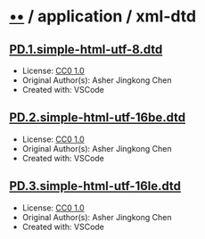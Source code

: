 # [••](../../../../README.md) / application / xml-dtd

## [PD.1.simple-html-utf-8.dtd](../files/PD.1.simple-html-utf-8.dtd)

- License: [CC0 1.0](./LICENSE.1.txt)
- Original Author(s): Asher Jingkong Chen
- Created with: VSCode

## [PD.2.simple-html-utf-16be.dtd](../files/PD.2.simple-html-utf-16be.dtd)

- License: [CC0 1.0](./LICENSE.1.txt)
- Original Author(s): Asher Jingkong Chen
- Created with: VSCode

## [PD.3.simple-html-utf-16le.dtd](../files/PD.3.simple-html-utf-16le.dtd)

- License: [CC0 1.0](./LICENSE.1.txt)
- Original Author(s): Asher Jingkong Chen
- Created with: VSCode
